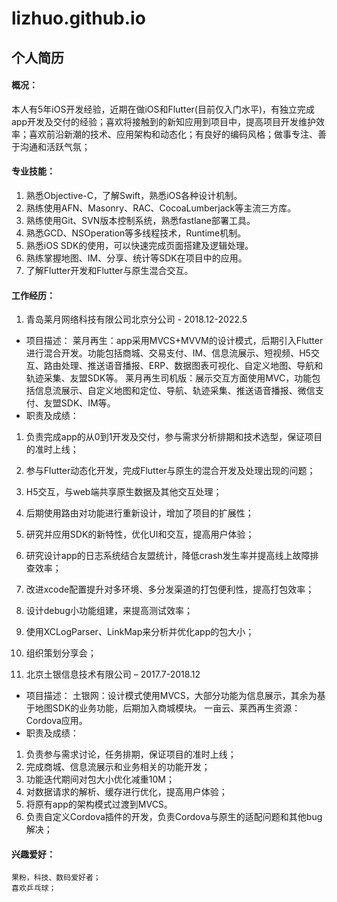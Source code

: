 # lizhuo.github.io


## 个人简历

#### 概况：
本人有5年iOS开发经验，近期在做iOS和Flutter(目前仅入门水平)，有独立完成app开发及交付的经验；喜欢将接触到的新知应用到项目中，提高项目开发维护效率；喜欢前沿新潮的技术、应用架构和动态化；有良好的编码风格；做事专注、善于沟通和活跃气氛；

#### 专业技能：
1. 熟悉Objective-C，了解Swift，熟悉iOS各种设计机制。
2. 熟练使用AFN、Masonry、RAC、CocoaLumberjack等主流三方库。
3. 熟练使用Git、SVN版本控制系统，熟悉fastlane部署工具。
4. 熟悉GCD、NSOperation等多线程技术，Runtime机制。
5. 熟悉iOS SDK的使用，可以快速完成页面搭建及逻辑处理。
6. 熟练掌握地图、IM、分享、统计等SDK在项目中的应用。
7. 了解Flutter开发和Flutter与原生混合交互。

#### 工作经历：

1. 青岛莱月网络科技有限公司北京分公司 - 2018.12-2022.5

 - 项目描述：
莱月再生：app采用MVCS+MVVM的设计模式，后期引入Flutter进行混合开发。功能包括商城、交易支付、IM、信息流展示、短视频、H5交互、路由处理、推送语音播报、ERP、数据图表可视化、自定义地图、导航和轨迹采集、友盟SDK等。
莱月再生司机版：展示交互方面使用MVC，功能包括信息流展示、自定义地图和定位、导航、轨迹采集、推送语音播报、微信支付、友盟SDK、IM等。
- 职责及成绩：
1. 负责完成app的从0到1开发及交付，参与需求分析排期和技术选型，保证项目的准时上线；
2. 参与Flutter动态化开发，完成Flutter与原生的混合开发及处理出现的问题；
3. H5交互，与web端共享原生数据及其他交互处理；
4. 后期使用路由对功能进行重新设计，增加了项目的扩展性；
5. 研究并应用SDK的新特性，优化UI和交互，提高用户体验；
6. 研究设计app的日志系统结合友盟统计，降低crash发生率并提高线上故障排查效率；
7. 改进xcode配置提升对多环境、多分发渠道的打包便利性，提高打包效率；
8. 设计debug小功能组建，来提高测试效率；
9. 使用XCLogParser、LinkMap来分析并优化app的包大小；
10. 组织策划分享会；

2. 北京土银信息技术有限公司 – 2017.7-2018.12

- 项目描述：
土银网：设计模式使用MVCS，大部分功能为信息展示，其余为基于地图SDK的业务功能，后期加入商城模块。
一亩云、莱西再生资源：Cordova应用。
- 职责及成绩：
1. 负责参与需求讨论，任务排期，保证项目的准时上线；
2. 完成商城、信息流展示和业务相关的功能开发；
3. 功能迭代期间对包大小优化减重10M；
4. 对数据请求的解析、缓存进行优化，提高用户体验；
5. 将原有app的架构模式过渡到MVCS。
6. 负责自定义Cordova插件的开发，负责Cordova与原生的适配问题和其他bug解决；


#### 兴趣爱好：
    果粉，科技、数码爱好者；
    喜欢乒乓球；

